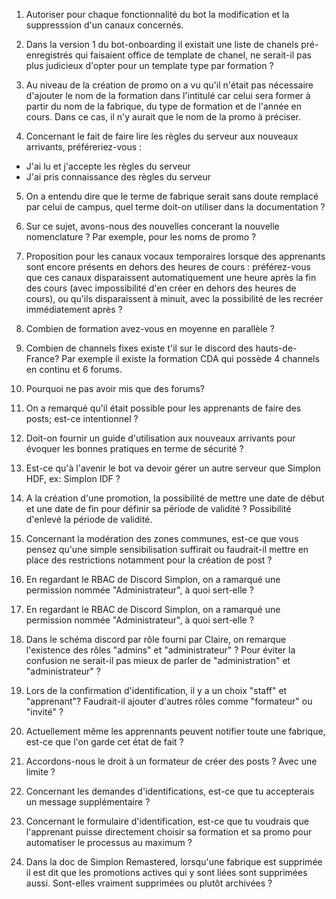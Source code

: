 1. Autoriser pour chaque fonctionnalité du bot la modification et la suppresssion d'un canaux concernés.

2. Dans la version 1 du bot-onboarding il existait une liste de chanels pré-enregistrés qui faisaient office de template de chanel, ne serait-il pas plus judicieux d'opter pour un template type par formation ?

3. Au niveau de la création de promo on a vu qu'il n'était pas nécessaire d'ajouter le nom de la formation dans l'intitulé car celui sera former à partir du nom de la fabrique, du type de formation et de l'année en cours. Dans ce cas, il n'y aurait que le nom de la promo à préciser.

4. Concernant le fait de faire lire les règles du serveur aux nouveaux arrivants, préféreriez-vous :

- J'ai lu et j'accepte les règles du serveur
- J'ai pris connaissance des règles du serveur

5. On a entendu dire que le terme de fabrique serait sans doute remplacé par celui de campus, quel terme doit-on utiliser dans la documentation ?

6. Sur ce sujet, avons-nous des nouvelles concerant la nouvelle nomenclature ? Par exemple, pour les noms de promo ?

7. Proposition pour les canaux vocaux temporaires lorsque des apprenants sont encore présents en dehors des heures de cours : préférez-vous que ces canaux disparaissent automatiquement une heure après la fin des cours (avec impossibilité d'en créer en dehors des heures de cours), ou qu'ils disparaissent à minuit, avec la possibilité de les recréer immédiatement après ?

8. Combien de formation avez-vous en moyenne en parallèle ?

9. Combien de channels fixes existe t'il sur le discord des hauts-de-France? Par exemple il existe la formation CDA qui possède 4 channels en continu et 6 forums.

10. Pourquoi ne pas avoir mis que des forums?

11. On a remarqué qu'il était possible pour les apprenants de faire des posts; est-ce intentionnel ?

12. Doit-on fournir un guide d'utilisation aux nouveaux arrivants pour évoquer les bonnes pratiques en terme de sécurité ?

13. Est-ce qu'à l'avenir le bot va devoir gérer un autre serveur que Simplon HDF, ex: Simplon IDF ?

14. A la création d'une promotion, la possibilité de mettre une date de début et une date de fin pour définir sa période de validité ? Possibilité d'enlevé la période de validité.

15. Concernant la modération des zones communes, est-ce que vous pensez qu'une simple sensibilisation suffirait ou faudrait-il mettre en place des restrictions notamment pour la création de post ?

16. En regardant le RBAC de Discord Simplon, on a ramarqué une permission nommée "Administrateur", à quoi sert-elle ?

17. En regardant le RBAC de Discord Simplon, on a ramarqué une permission nommée "Administrateur", à quoi sert-elle ?

18. Dans le schéma discord par rôle fourni par Claire, on remarque l'existence des rôles "admins" et "administrateur" ? Pour éviter la confusion ne serait-il pas mieux de parler de "administration" et "administrateur" ?

19. Lors de la confirmation d'identification, il y a un choix "staff" et "apprenant"? Faudrait-il ajouter d'autres rôles comme "formateur" ou "invité" ?

20. Actuellement même les apprennants peuvent notifier toute une fabrique, est-ce que l'on garde cet état de fait ?

21. Accordons-nous le droit à un formateur de créer des posts ? Avec une limite ?

22. Concernant les demandes d'identifications, est-ce que tu accepterais un message supplémentaire ?

23. Concernant le formulaire d'identification, est-ce que tu voudrais que l'apprenant puisse directement choisir sa formation et sa promo pour automatiser le processus au maximum ?

24. Dans la doc de Simplon Remastered, lorsqu'une fabrique est supprimée il est dit que les promotions actives qui y sont liées sont supprimées aussi. Sont-elles vraiment supprimées ou plutôt archivées ?
